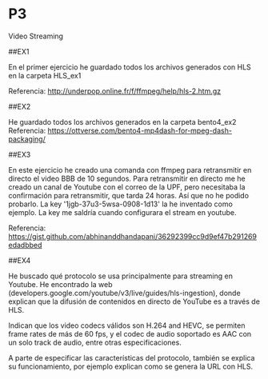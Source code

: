 # P3
 Video Streaming

##EX1

En el primer ejercicio he guardado todos los archivos generados con HLS en la carpeta HLS_ex1

Referencia: http://underpop.online.fr/f/ffmpeg/help/hls-2.htm.gz


##EX2

He guardado todos los archivos generados en la carpeta bento4_ex2
Referencia: https://ottverse.com/bento4-mp4dash-for-mpeg-dash-packaging/


##EX3

En este ejercicio he creado una comanda con ffmpeg para retransmitir en directo el video BBB de 10 segundos.
Para retransmitir en directo me he creado un canal de Youtube con el correo de la UPF, pero necesitaba la confirmación para retransmitir, que tarda 24 horas.
Así que no he podido probarlo. La key '1jgb-37u3-5wsa-0908-1d13' la he inventado como ejemplo. La key me saldría cuando configurara el stream en youtube.

Referencia: https://gist.github.com/abhinanddhandapani/36292399cc9d9ef47b291269edadbbed


##EX4

He buscado qué protocolo se usa principalmente para streaming en Youtube. 
He encontrado la web (developers.google.com/youtube/v3/live/guides/hls-ingestion), donde explican que la difusión de contenidos en directo de YouTube es a través de HLS. 

Indican que los video codecs válidos son H.264 and HEVC, se permiten frame rates de más de 60 fps, 
y el codec de audio soportado es AAC con un solo track de audio, entre otras especificaciones.

A parte de especificar las características del protocolo, también se explica su funcionamiento, por ejemplo explican como se genera la URL con HLS.


